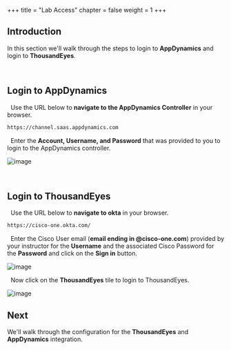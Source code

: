+++
title = "Lab Access"
chapter = false
weight = 1
+++

## Introduction

In this section we'll walk through the steps to login to **AppDynamics** and login to **ThousandEyes**.


<br>


## Login to AppDynamics

<span style="color: #143c76;"><i class='fas fa-circle fa-sm'></i></span>&nbsp; Use the URL below to **navigate to the AppDynamics Controller** in your browser.

```bash
https://channel.saas.appdynamics.com
```

<span style="color: #143c76;"><i class='fas fa-circle fa-sm'></i></span>&nbsp; Enter the **Account, Username, and Password** that was provided to you to login to the AppDynamics controller.

![image](/images/10_lab_access/appd_login_01.png)


<br>

## Login to ThousandEyes

<span style="color: #143c76;"><i class='fas fa-circle fa-sm'></i></span>&nbsp; Use the URL below to **navigate to okta** in your browser.

```bash
https://cisco-one.okta.com/
```

<span style="color: #143c76;"><i class='fas fa-circle fa-sm'></i></span>&nbsp; Enter the Cisco User email (**email ending in @cisco-one.com**) provided by your instructor for the **Username** and the associated Cisco Password for the **Password** and click on the **Sign in** button.

![image](/images/10_lab_access/te_login_01.png)


<span style="color: #143c76;"><i class='fas fa-circle fa-sm'></i></span>&nbsp; Now click on the **ThousandEyes** tile to login to ThousandEyes.

![image](/images/10_lab_access/te_login_02.png)



## Next <span style="color: #143c76;"><i class='fas fa-cog fa-spin fa-sm'></i></span>&nbsp;

We'll walk through the configuration for the **ThousandEyes** and **AppDynamics** integration.

<br>
